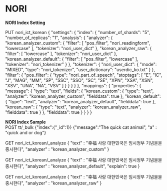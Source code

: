 
# NORI
**NORI Index Setting**  

PUT nori_ict_korean
 {
   "settings": {
     "index": {
       "number_of_shards": "5",
       "number_of_replicas": "1",
       "analysis": {
         "analyzer": {
           "korean_analyzer_custom": {
             "filter": [
               "pos_filter",
               "nori_readingform",
               "lowercase"
             ],
             "tokenizer": "nori_user_dict"
           },
           "korean_analyzer_raw": {
             "filter": [
               "lowercase"
             ],
             "tokenizer": "nori_user_dict"
           },
           "korean_analyzer_default": {
             "filter": [
               "pos_filter",
               "lowercase"
             ],
             "tokenizer": "nori_tokenizer"
           }
         },
         "tokenizer": {
           "nori_user_dict": {
             "mode": "MIXED",
             "type": "nori_tokenizer",
             "user_dictionary": "userdic_ko.txt"
           }
         },
         "filter": {
           "pos_filter": {
             "type": "nori_part_of_speech",
             "stoptags": [
               "E",
               "IC",
               "J",
               "MAG",
               "MM",
               "SP",
               "SSC",
               "SSO",
               "SC",
               "SE",
               "XPN",
               "XSA",
               "XSN",
               "XSV",
               "UNA",
               "NA",
               "VSV"
             ]
           }
         }
       }
     }
   },
   "mappings": {
     "properties": {
       "message": {
         "type": "text",
         "fields": {
           "korean_custom": {
             "type": "text",
             "analyzer": "korean_analyzer_custom",
             "fielddata": true
           },
           "korean_default": {
             "type": "text",
             "analyzer": "korean_analyzer_default",
             "fielddata": true
           },
           "korean_raw": {
             "type": "text",
             "analyzer": "korean_analyzer_raw",
             "fielddata": true
           }
         },
         "fielddata": true
       }
     }
   }
 }

**NORI Index Sample**  
 POST tt/_bulk
 {"index":{"_id":1}}
 {"message":"The quick cat animal", "a" : "quick and or dog"}



 GET nori_ict_korean/_analyze
 {
   "text" : "幸福 사랑 대한민국은 임시정부 기념을을 중시한다",
   "analyzer" : "korean_analyzer_custom"
 }

 GET nori_ict_korean/_analyze
 {
   "text" : "幸福 사랑 대한민국은 임시정부 기념을을 중시한다",
   "analyzer" : "korean_analyzer_default",
   "explain": true
 }

 GET nori_ict_korean/_analyze
 {
   "text" : "幸福 사랑 대한민국은 임시정부 기념을을 중시한다",
   "analyzer" : "korean_analyzer_raw"
 }


